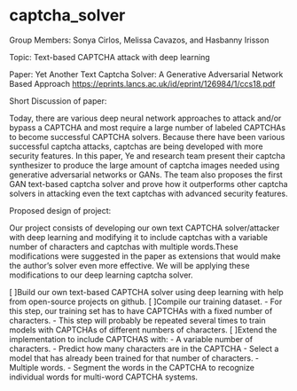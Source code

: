 # captcha_solver

Group Members: Sonya Cirlos, Melissa Cavazos, and Hasbanny Irisson

Topic: Text-based CAPTCHA attack with deep learning 

Paper: Yet Another Text Captcha Solver: A Generative Adversarial Network Based Approach 
https://eprints.lancs.ac.uk/id/eprint/126984/1/ccs18.pdf

Short Discussion of paper:

Today, there are various deep neural network approaches to attack and/or bypass a CAPTCHA and most require a large number of labeled CAPTCHAs to become successful CAPTCHA solvers. Because there have been various successful captcha attacks, captchas are being developed with more security features. In this paper, Ye and research team present their captcha synthesizer to produce the large amount of captcha images needed using generative adversarial networks or GANs. The team also proposes the first GAN text-based captcha solver and prove how it outperforms other captcha solvers in attacking even the text  captchas with advanced security features. 


Proposed design of project: 

Our project consists of developing our own text CAPTCHA solver/attacker with deep learning and modifying it to include captchas with a variable number of characters and captchas with multiple words.These modifications were suggested in the paper as extensions that would make the author’s solver even more effective. We will be applying these modifications to our deep learning captcha solver. 

[ ]Build our own text-based CAPTCHA solver using deep learning with help from open-source projects on github. 
[ ]Compile our training dataset. 
    - For this step, our training set has to have CAPTCHAs with a fixed number of characters. 
    	- This step will probably be repeated several times to train models with CAPTCHAs of different numbers of characters. 
[ ]Extend the implementation to include CAPTCHAS with:
    - A variable number of characters. 
	- Predict how many characters are in the CAPTCHA
	- Select a model that has already been trained for that number of characters. 
    - Multiple words.
	- Segment the words in the CAPTCHA to recognize individual words for multi-word CAPTCHA systems. 
